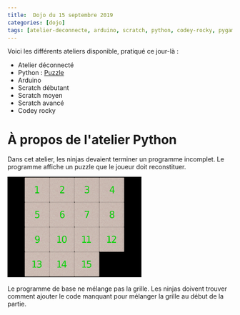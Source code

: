 ```yaml
---
title:  Dojo du 15 septembre 2019
categories: [dojo]
tags: [atelier-deconnecte, arduino, scratch, python, codey-rocky, pygame]
---
```


Voici les différents ateliers disponible, pratiqué ce jour-là :

* Atelier déconnecté
* Python : [Puzzle](https://drive.google.com/open?id=1YWLuREZ-W_iOcaFC0Gc1JlmQ_2WHsIk-)
* Arduino
* Scratch débutant
* Scratch moyen
* Scratch avancé
* Codey rocky

À propos de l'atelier Python
============================

Dans cet atelier, les ninjas devaient terminer un programme incomplet. Le
programme affiche un puzzle que le joueur doit reconstituer.

<img alt="Capture écran du jeu" src="/assets/images/puzzle-screenshot.png" width="300" />

Le programme de base ne mélange pas la grille. Les ninjas doivent trouver
comment ajouter le code manquant pour mélanger la grille au début de la partie.
